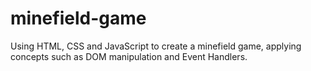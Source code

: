 # minefield-game
Using HTML, CSS and JavaScript to create a minefield game, applying concepts such as DOM manipulation and Event Handlers.
